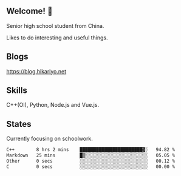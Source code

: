 ## Welcome! 👋

Senior high school student from China.

Likes to do interesting and useful things.

## Blogs

https://blog.hikariyo.net

## Skills

C++(OI), Python, Node.js and Vue.js.

## States

Currently focusing on schoolwork.

<!--START_SECTION:waka-->

```txt
C++        8 hrs 2 mins    ███████████████████████▓░   94.82 %
Markdown   25 mins         █▒░░░░░░░░░░░░░░░░░░░░░░░   05.05 %
Other      0 secs          ░░░░░░░░░░░░░░░░░░░░░░░░░   00.12 %
C          0 secs          ░░░░░░░░░░░░░░░░░░░░░░░░░   00.00 %
```

<!--END_SECTION:waka-->

